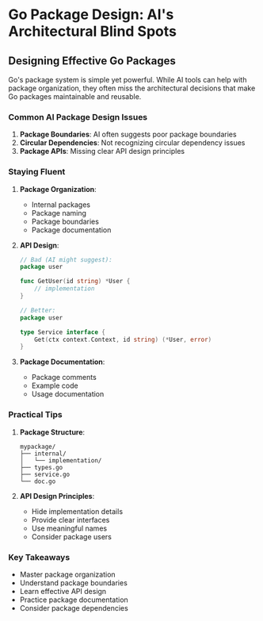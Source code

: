 # Go Package Design: AI's Architectural Blind Spots

## Designing Effective Go Packages

Go's package system is simple yet powerful. While AI tools can help with package organization, they often miss the architectural decisions that make Go packages maintainable and reusable.

### Common AI Package Design Issues

1. **Package Boundaries**: AI often suggests poor package boundaries
2. **Circular Dependencies**: Not recognizing circular dependency issues
3. **Package APIs**: Missing clear API design principles

### Staying Fluent

1. **Package Organization**:
   - Internal packages
   - Package naming
   - Package boundaries
   - Package documentation

2. **API Design**:
   ```go
   // Bad (AI might suggest):
   package user
   
   func GetUser(id string) *User {
       // implementation
   }
   
   // Better:
   package user
   
   type Service interface {
       Get(ctx context.Context, id string) (*User, error)
   }
   ```

3. **Package Documentation**:
   - Package comments
   - Example code
   - Usage documentation

### Practical Tips

1. **Package Structure**:
   ```
   mypackage/
   ├── internal/
   │   └── implementation/
   ├── types.go
   ├── service.go
   └── doc.go
   ```

2. **API Design Principles**:
   - Hide implementation details
   - Provide clear interfaces
   - Use meaningful names
   - Consider package users

### Key Takeaways

- Master package organization
- Understand package boundaries
- Learn effective API design
- Practice package documentation
- Consider package dependencies 